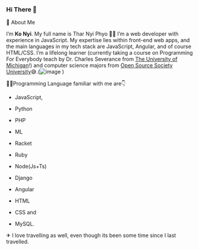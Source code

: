 ### Hi There 👋

📝 About Me

I’m **Ko Nyi**. My full name is Thar Nyi Phyo 👨‍✈️ I’m a web developer with experience in JavaScript. My expertise lies within front-end web apps, and the main languages in my tech stack are JavaScript, Angular, and of course HTML/CSS. I’m a lifelong learner (currently taking a course on Programming For Everybody teach by Dr. Charles Severance from [The University of Michigan](https://online.dr-chuck.com)!) and computer science majors from [Open Source Society University](https://github.com/ossu/computer-science)😅.(![image](https://user-images.githubusercontent.com/116265048/215322096-c2441ea7-e829-4873-a23b-bb1dc231cb0f.png)
)

👨‍💻Programming Language familiar with me are👇 
 - JavaScript, 
 + Python
 * PHP  
 + ML 
 - Racket
 * Ruby
 - Node(Js+Ts)
 * Django
 + Angular 
 - HTML
 * CSS and
 + MySQL.

✈ I love travelling as well, even though its been some time since I last travelled.

